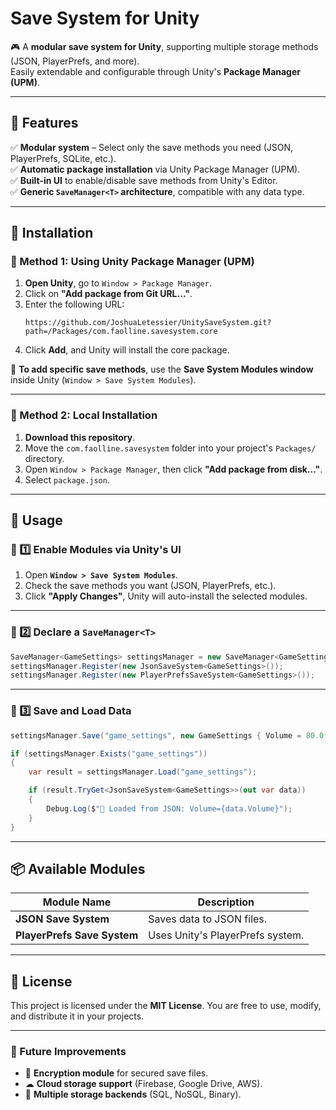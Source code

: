 ﻿# Save System for Unity

🎮 A **modular save system for Unity**, supporting multiple storage methods (JSON, PlayerPrefs, and more).  
Easily extendable and configurable through Unity's **Package Manager (UPM)**.

---

## 📌 Features

✅ **Modular system** – Select only the save methods you need (JSON, PlayerPrefs, SQLite, etc.).  
✅ **Automatic package installation** via Unity Package Manager (UPM).  
✅ **Built-in UI** to enable/disable save methods from Unity's Editor.  
✅ **Generic `SaveManager<T>` architecture**, compatible with any data type.  

---

## 📂 Installation

### 📌 Method 1: Using Unity Package Manager (UPM)
1. **Open Unity**, go to `Window > Package Manager`.
2. Click on **"Add package from Git URL..."**.
3. Enter the following URL:
   ```
   https://github.com/JoshuaLetessier/UnitySaveSystem.git?path=/Packages/com.faolline.savesystem.core
   ```
4. Click **Add**, and Unity will install the core package.

🔹 **To add specific save methods**, use the **Save System Modules window** inside Unity (`Window > Save System Modules`).  

---

### 📌 Method 2: Local Installation
1. **Download this repository**.
2. Move the `com.faolline.savesystem` folder into your project's `Packages/` directory.
3. Open `Window > Package Manager`, then click **"Add package from disk..."**.
4. Select `package.json`.

---

## 🚀 Usage

### 📌 1️⃣ Enable Modules via Unity's UI
1. Open **`Window > Save System Modules`**.
2. Check the save methods you want (JSON, PlayerPrefs, etc.).
3. Click **"Apply Changes"**, Unity will auto-install the selected modules.

---

### 📌 2️⃣ Declare a `SaveManager<T>`
```csharp
SaveManager<GameSettings> settingsManager = new SaveManager<GameSettings>();
settingsManager.Register(new JsonSaveSystem<GameSettings>());
settingsManager.Register(new PlayerPrefsSaveSystem<GameSettings>());
```

---

### 📌 3️⃣ Save and Load Data
```csharp
settingsManager.Save("game_settings", new GameSettings { Volume = 80.0f, Fullscreen = true });

if (settingsManager.Exists("game_settings"))
{
    var result = settingsManager.Load("game_settings");

    if (result.TryGet<JsonSaveSystem<GameSettings>>(out var data))
    {
        Debug.Log($"📂 Loaded from JSON: Volume={data.Volume}");
    }
}
```

---

## 📦 Available Modules
| Module Name | Description |
|-------------|------------|
| **JSON Save System** | Saves data to JSON files. |
| **PlayerPrefs Save System** | Uses Unity's PlayerPrefs system. |

---

## 📜 License
This project is licensed under the **MIT License**. You are free to use, modify, and distribute it in your projects.

---

### 🚀 Future Improvements
- 🔐 **Encryption module** for secured save files.
- ☁ **Cloud storage support** (Firebase, Google Drive, AWS).
- 📂 **Multiple storage backends** (SQL, NoSQL, Binary).
